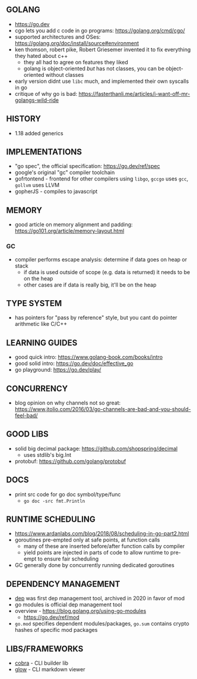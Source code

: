 ## GOLANG
- https://go.dev
- cgo lets you add c code in go programs: https://golang.org/cmd/cgo/
- supported architectures and OSes: https://golang.org/doc/install/source#environment
- ken thomson, robert pike, Robert Griesemer invented it to fix everything they hated about c++
    - they all had to agree on features they liked
    - golang is object-oriented _but_ has not classes, you can be object-oriented without classes
- early version didnt use `libc` much, and implemented their own syscalls in go
- critique of why go is bad: https://fasterthanli.me/articles/i-want-off-mr-golangs-wild-ride

## HISTORY
- 1.18 added generics

## IMPLEMENTATIONS
- "go spec", the official specification: https://go.dev/ref/spec
- google's original "gc" compiler toolchain
- gofrtontend - frontend for other compilers using `libgo`, `gccgo` uses `gcc`, `gollvm` uses LLVM
- gopherJS - compiles to javascript

## MEMORY
- good article on memory alignment and padding: https://go101.org/article/memory-layout.html
### GC
- compiler performs escape analysis: determine if data goes on heap or stack
    - if data is used outside of scope (e.g. data is returned) it needs to be on the heap
    - other cases are if data is really big, it'll be on the heap

## TYPE SYSTEM
- has pointers for "pass by reference" style, but you cant do pointer arithmetic like C/C++

## LEARNING GUIDES
- good quick intro: https://www.golang-book.com/books/intro
- good solid intro: https://go.dev/doc/effective_go
- go playground: https://go.dev/play/


## CONCURRENCY
- blog opinion on why channels not so great: https://www.jtolio.com/2016/03/go-channels-are-bad-and-you-should-feel-bad/

## GOOD LIBS
- solid big decimal package: https://github.com/shopspring/decimal
    - uses stdlib's big.Int
- protobuf: https://github.com/golang/protobuf

## DOCS
- print src code for go doc symbol/type/func
    - `go doc -src fmt.Println`

## RUNTIME SCHEDULING
- https://www.ardanlabs.com/blog/2018/08/scheduling-in-go-part2.html
- goroutines pre-empted only at safe points, at function calls
    - many of these are inserted before/after function calls by compiler
    - yield points are injected in parts of code to allow runtime to pre-empt to ensure fair scheduling
- GC generally done by concurrently running dedicated goroutines

## DEPENDENCY MANAGEMENT
- [dep](https://github.com/golang/dep) was first dep management tool, archived in 2020 in favor of mod
- go modules is official dep management tool
- overview - https://blog.golang.org/using-go-modules
    - https://go.dev/ref/mod
- `go.mod` specifies dependent modules/packages, `go.sum` contains crypto hashes of specific mod packages

## LIBS/FRAMEWORKS
- [cobra](https://github.com/spf13/cobra) - CLI builder lib
- [glow](https://github.com/charmbracelet/glow) - CLI markdown viewer
